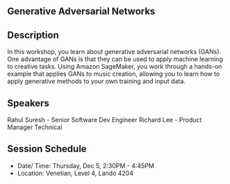 ## Generative Adversarial Networks
## Description
In this workshop, you learn about generative adversarial networks (GANs). One advantage of GANs is that they can be used to apply machine learning to creative tasks. Using Amazon SageMaker, you work through a hands-on example that applies GANs to music creation, allowing you to learn how to apply generative methods to your own training and input data.
## Speakers
Rahul Suresh - Senior Software Dev Engineer
Richard Lee - Product Manager Technical 
## Session Schedule
- Date/ Time: Thursday, Dec 5, 2:30PM - 4:45PM
- Location: Venetian, Level 4, Lando 4204
